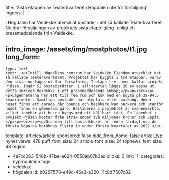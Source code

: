 title: 'Sista etappen av Teaterkvarteret i Högdalen ute för försäljning'
ingress: |
  <p>I Högdalen har Veidekke utvecklat bostäder i det så kallade Teaterkvarteret. Nu drar försäljningen av projektets sista etapp igång, enligt ett pressmeddelande från Veidekke.
  </p>
  
intro_image: /assets/img/mostphotos/t1.jpg
long_form:
  -
    type: text
    text: '<p>Intill Högdalens centrum har Veidekke Eiendom utvecklat det så kallade Teaterkvarteret. Projektet har byggts i tre etapper, varav den sista nu läggs ut för försälning. I etapp tre, även kallat projekt Pjäsen, ingår 52 bostadsrätter. I säljstarten läggs 26 av dessa ut. Detta skriver Veidekke i ett pressmeddelande.&nbsp;</p><p><br></p><p>Lägenheterna har ett till fem rum och kök med en boyta på 39-94,5 kvadratmeter. Samtliga bostäder har uteplats eller balkong. Under huset finns ett garage där boende och besökare kan parkera och utanför huset finns en gemensam gård. Bostäderna i projektet är svanenmärkta, vilket innebär att husen byggs med ett hållbart tänk. En lägenhet i projekt Pjäsen kostar från strax under två miljoner kronor och uppåt.</p><p><br></p><p>Grunden till bostadshuset är redan färdigt och de första köparna beräknas flytta in under första kvartalet av 2022.</p>'
template: articles/article
sponsored: false
hide_from_home: false
artikel_typ: nyhet
views: 478
puff_font_size: 24
article_font_size: 24
topnews_font_size: 48
region:
  - 4a7cc063-548b-47be-a624-0558ab07b3ad
clicks: 0
link: '1'
categories: nyproduktion
tags:
  - veidekke
  - högdalen
id: b0297578-e49c-46a3-a320-11c8d7507c82
